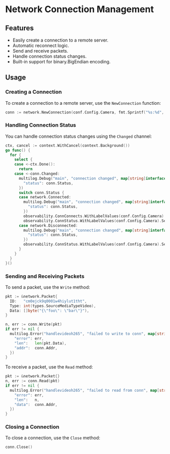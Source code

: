 # Network Connection Management

## Features

- Easily create a connection to a remote server.
- Automatic reconnect logic.
- Send and receive packets.
- Handle connection status changes.
- Built-in support for binary.BigEndian encoding.

## Usage

### Creating a Connection

To create a connection to a remote server, use the `NewConnection` function:

```go
conn := network.NewConnection(conf.Config.Camera, fmt.Sprintf("%s:%d", sink.Addr, sink.Port))
```

### Handling Connection Status

You can handle connection status changes using the `Changed` channel:

```go
ctx, cancel := context.WithCancel(context.Background())
go func() {
  for {
    select {
    case <-ctx.Done():
      return
    case <-conn.Changed:
      multilog.Debug("main", "connection changed", map[string]interface{}{
        "status": conn.Status,
      })
      switch conn.Status {
      case network.Connected:
        multilog.Debug("main", "connection changed", map[string]interface{}{
          "status": conn.Status,
        })
        observability.ConnConnects.WithLabelValues(conf.Config.Camera).Inc()
        observability.ConnStatus.WithLabelValues(conf.Config.Camera).Set(float64(conn.Status))
      case network.Disconnected:
        multilog.Debug("main", "connection changed", map[string]interface{}{
          "status": conn.Status,
        })
        observability.ConnStatus.WithLabelValues(conf.Config.Camera).Set(float64(conn.Status))
      }
    }
  }
}()
```

### Sending and Receiving Packets

To send a packet, use the `Write` method:

```go
pkt := &network.Packet{
  ID:   "cm0ejck9q0001w4hiylut1tht",
  Type: int(types.SourceMediaTypeVideo),
  Data: []byte("{\"foo\": \"bar\"}"),
}

n, err := conn.Write(pkt)
if err != nil {
  multilog.Error("handlevideoh265", "failed to write to conn", map[string]interface{}{
    "error": err,
    "len":   len(pkt.Data),
    "addr":  conn.Addr,
  })
}
```

To receive a packet, use the `Read` method:

```go
pkt := &network.Packet{}
n, err := conn.Read(pkt)
if err != nil {
  multilog.Error("handlevideoh265", "failed to read from conn", map[string]interface{}{
    "error": err,
    "len":   n,
    "data":  conn.Addr,
  })
}
```

### Closing a Connection

To close a connection, use the `Close` method:

```go
conn.Close()
```
